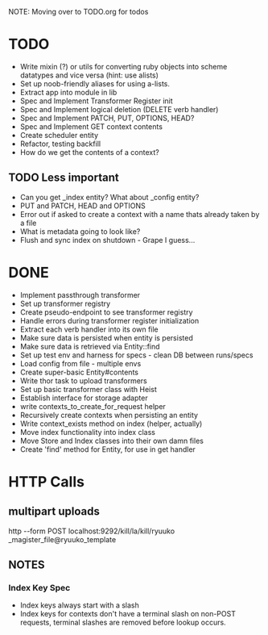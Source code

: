 NOTE: Moving over to TODO.org for todos

# TODO
* Write mixin (?) or utils for converting ruby objects into scheme datatypes and vice versa (hint: use alists)
* Set up noob-friendly aliases for using a-lists.
* Extract app into module in lib
* Spec and Implement Transformer Register init
* Spec and Implement logical deletion (DELETE verb handler)
* Spec and Implement PATCH, PUT, OPTIONS, HEAD?
* Spec and Implement GET context contents
* Create scheduler entity
* Refactor, testing backfill
* How do we get the contents of a context?


## TODO Less important
* Can you get _index entity? What about _config entity?
* PUT and PATCH, HEAD and OPTIONS
* Error out if asked to create a context with a name thats already taken by a file
* What is metadata going to look like?
* Flush and sync index on shutdown - Grape I guess...

# DONE
* Implement passthrough transformer
* Set up transformer registry
* Create pseudo-endpoint to see transformer registry
* Handle errors during transformer register initialization
* Extract each verb handler into its own file
* Make sure data is persisted when entity is persisted
* Make sure data is retrieved via Entity::find
* Set up test env and harness for specs - clean DB between runs/specs
* Load config from file - multiple envs
* Create super-basic Entity#contents
* Write thor task to upload transformers
* Set up basic transformer class with Heist
* Establish interface for storage adapter
* write contexts_to_create_for_request helper
* Recursively create contexts when persisting an entity
* Write context_exists method on index (helper, actually)
* Move index functionality into index class
* Move Store and Index classes into their own damn files
* Create 'find' method for Entity, for use in get handler

# HTTP Calls

## multipart uploads

http --form POST localhost:9292/kill/la/kill/ryuuko _magister_file@ryuuko_template

## NOTES

### Index Key Spec

* Index keys always start with a slash
* Index keys for contexts don't have a terminal slash on non-POST requests, terminal slashes are removed before lookup occurs.

